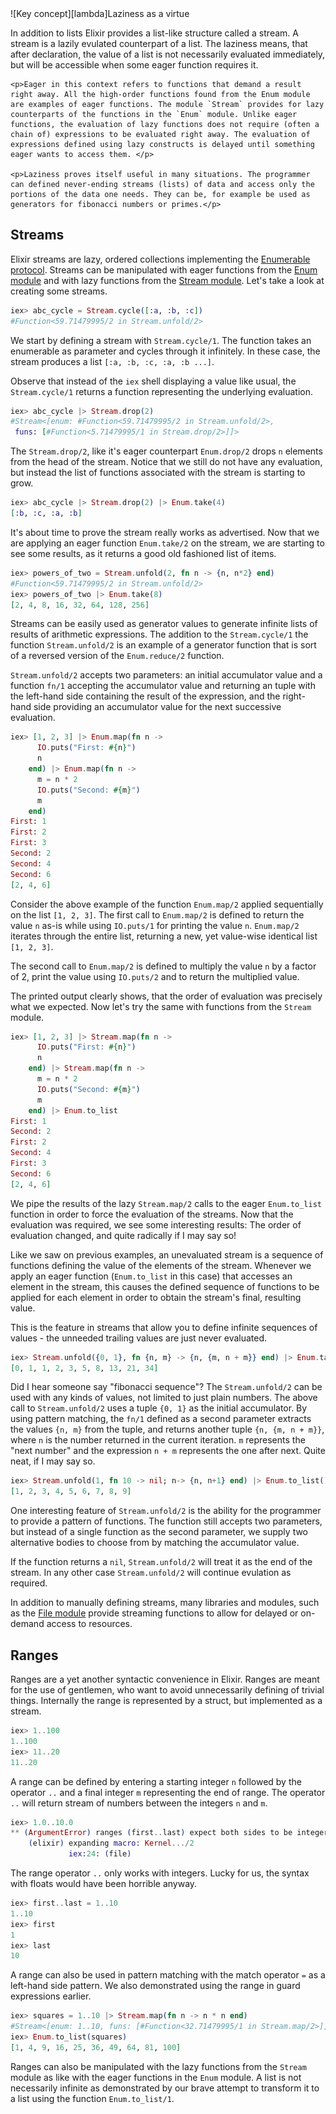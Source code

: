[lambda]: img/lambda.png

<div class="key-concept">
    ![Key concept][lambda]<span>Laziness as a virtue</span>
    <p>In addition to lists Elixir provides a list-like structure called a stream. A stream is a lazily evulated counterpart of a list. The laziness means, that after declaration, the value of a list is not necessarily evaluated immediately, but will be accessible when some eager function requires it.</p>

    <p>Eager in this context refers to functions that demand a result right away. All the high-order functions found from the Enum module are examples of eager functions. The module `Stream` provides for lazy counterparts of the functions in the `Enum` module. Unlike eager functions, the evaluation of lazy functions does not require (often a chain of) expressions to be evaluated right away. The evaluation of expressions defined using lazy constructs is delayed until something eager wants to access them. </p>

    <p>Laziness proves itself useful in many situations. The programmer can defined never-ending streams (lists) of data and access only the portions of the data one needs. They can be, for example be used as generators for fibonacci numbers or primes.</p>
</div>

## Streams

Elixir streams are lazy, ordered collections implementing the [Enumerable protocol](http://elixir-lang.org/docs/stable/elixir/Enumerable.html). Streams can be manipulated with eager functions from the [Enum module](http://elixir-lang.org/docs/stable/elixir/Enum.html) and with lazy functions from the [Stream module](http://elixir-lang.org/docs/stable/elixir/Stream.html). Let's take a look at creating some streams.

```elixir
iex> abc_cycle = Stream.cycle([:a, :b, :c])
#Function<59.71479995/2 in Stream.unfold/2>
```

We start by defining a stream with `Stream.cycle/1`. The function takes an enumerable as parameter and cycles through it infinitely. In these case, the stream produces a list `[:a, :b, :c, :a, :b ...]`. 

Observe that instead of the `iex` shell displaying a value like usual, the `Stream.cycle/1` returns a function representing the underlying evaluation.

```elixir
iex> abc_cycle |> Stream.drop(2)
#Stream<[enum: #Function<59.71479995/2 in Stream.unfold/2>,
 funs: [#Function<5.71479995/1 in Stream.drop/2>]]>
```

The `Stream.drop/2`, like it's eager counterpart `Enum.drop/2` drops `n` elements from the head of the stream. Notice that we still do not have any evaluation, but instead the list of functions associated with the stream is starting to grow.

```elixir
iex> abc_cycle |> Stream.drop(2) |> Enum.take(4)
[:b, :c, :a, :b]
```

It's about time to prove the stream really works as advertised. Now that we are applying an eager function `Enum.take/2` on the stream, we are starting to see some results, as it returns a good old fashioned list of items.

```elixir
iex> powers_of_two = Stream.unfold(2, fn n -> {n, n*2} end)
#Function<59.71479995/2 in Stream.unfold/2>
iex> powers_of_two |> Enum.take(8)
[2, 4, 8, 16, 32, 64, 128, 256]
```

Streams can be easily used as generator values to generate infinite lists of results of arithmetic expressions. The addition to the `Stream.cycle/1` the function `Stream.unfold/2` is an example of a generator function that is sort of a reversed version of the `Enum.reduce/2` function.

`Stream.unfold/2` accepts two parameters: an initial accumulator value and a function `fn/1` accepting the accumulator value and returning an tuple with the left-hand side containing the result of the expression, and the right-hand side providing an accumulator value for the next successive evaluation. 

```elixir
iex> [1, 2, 3] |> Enum.map(fn n ->
      IO.puts("First: #{n}")
      n
    end) |> Enum.map(fn n ->
      m = n * 2
      IO.puts("Second: #{m}")
      m
    end)
First: 1
First: 2
First: 3
Second: 2
Second: 4
Second: 6
[2, 4, 6]
```

Consider the above example of the function `Enum.map/2` applied sequentially on the list `[1, 2, 3]`. The first call to `Enum.map/2` is defined to return the value `n` as-is while using `IO.puts/1` for printing the value `n`. `Enum.map/2` iterates through the entire list, returning a new, yet value-wise identical list `[1, 2, 3]`. 

The second call to `Enum.map/2` is defined to multiply the value `n` by a factor of 2, print the value using `IO.puts/2` and to return the multiplied value.

The printed output clearly shows, that the order of evaluation was precisely what we expected. Now let's try the same with functions from the `Stream` module. 

```elixir
iex> [1, 2, 3] |> Stream.map(fn n ->
      IO.puts("First: #{n}")
      n
    end) |> Stream.map(fn n ->
      m = n * 2
      IO.puts("Second: #{m}")
      m
    end) |> Enum.to_list
First: 1
Second: 2
First: 2
Second: 4
First: 3
Second: 6
[2, 4, 6]
```

We pipe the results of the lazy `Stream.map/2` calls to the eager `Enum.to_list` function in order to force the evaluation of the streams. Now that the evaluation was required, we see some interesting results: The order of evaluation changed, and quite radically if I may say so!

Like we saw on previous examples, an unevaluated stream is a sequence of functions defining the value of the elements of the stream. Whenever we apply an eager function (`Enum.to_list` in this case) that accesses an element in the stream, this causes the defined sequence of functions to be applied for each element in order to obtain the stream's final, resulting value. 

This is the feature in streams that allow you to define infinite sequences of values - the unneeded trailing values are just never evaluated. 

```elixir
iex> Stream.unfold({0, 1}, fn {n, m} -> {n, {m, n + m}} end) |> Enum.take(10)
[0, 1, 1, 2, 3, 5, 8, 13, 21, 34]
```

Did I hear someone say "fibonacci sequence"? The `Stream.unfold/2` can be used with any kinds of values, not limited to just plain numbers. The above call to `Stream.unfold/2` uses a tuple `{0, 1}` as the initial accumulator. By using pattern matching, the `fn/1` defined as a second parameter extracts the values `{n, m}` from the tuple, and returns another tuple `{n, {m, n + m}}`, where `n` is the number returned in the current iteration. `m` represents the "next number" and the expression `n + m` represents the one after next. Quite neat, if I may say so.

```elixir
iex> Stream.unfold(1, fn 10 -> nil; n-> {n, n+1} end) |> Enum.to_list()
[1, 2, 3, 4, 5, 6, 7, 8, 9]
```

One interesting feature of `Stream.unfold/2` is the ability for the programmer to provide a pattern of functions. The function still accepts two parameters, but instead of a single function as the second parameter, we supply two alternative bodies to choose from by matching the accumulator value. 

If the function returns a `nil`, `Stream.unfold/2` will treat it as the end of the stream. In any other case `Stream.unfold/2` will continue evulation as required. 

In addition to manually defining streams, many libraries and modules, such as the [File module](http://elixir-lang.org/docs/stable/elixir/File.html) provide streaming functions to allow for delayed or on-demand access to resources.

## Ranges

Ranges are a yet another syntactic convenience in Elixir. Ranges are meant for the use of gentlemen, who want to avoid unnecessarily defining of trivial things. Internally the range is represented by a struct, but implemented as a stream.

```elixir
iex> 1..100
1..100
iex> 11..20
11..20
```

A range can be defined by entering a starting integer `n` followed by the operator `..` and a final integer `m` representing the end of range. The operator `..` will return stream of numbers between the integers `n` and `m`.

```elixir
iex> 1.0..10.0
** (ArgumentError) ranges (first..last) expect both sides to be integers, got: 1.0..10.0
    (elixir) expanding macro: Kernel.../2
             iex:24: (file)
```

The range operator `..` only works with integers. Lucky for us, the syntax with floats would have been horrible anyway.

```elixir
iex> first..last = 1..10
1..10
iex> first
1
iex> last
10
```

A range can also be used in pattern matching with the match operator `=` as a left-hand side pattern. We also demonstrated using the range in guard expressions earlier.

```elixir
iex> squares = 1..10 |> Stream.map(fn n -> n * n end)
#Stream<[enum: 1..10, funs: [#Function<32.71479995/1 in Stream.map/2>]]>
iex> Enum.to_list(squares)
[1, 4, 9, 16, 25, 36, 49, 64, 81, 100]
```

Ranges can also be manipulated with the lazy functions from the `Stream` module as like with the eager functions in the `Enum` module. A list is not necessarily infinite as demonstrated by our brave attempt to transform it to a list using the function `Enum.to_list/1`.
